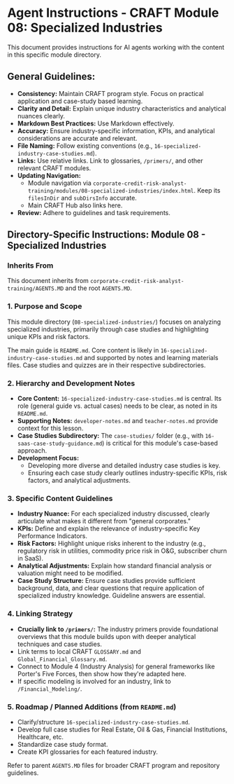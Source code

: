 # Agent Instructions - CRAFT Module 08: Specialized Industries

This document provides instructions for AI agents working with the content in this specific module directory.

## General Guidelines:

*   **Consistency:** Maintain CRAFT program style. Focus on practical application and case-study based learning.
*   **Clarity and Detail:** Explain unique industry characteristics and analytical nuances clearly.
*   **Markdown Best Practices:** Use Markdown effectively.
*   **Accuracy:** Ensure industry-specific information, KPIs, and analytical considerations are accurate and relevant.
*   **File Naming:** Follow existing conventions (e.g., `16-specialized-industry-case-studies.md`).
*   **Links:** Use relative links. Link to glossaries, `/primers/`, and other relevant CRAFT modules.
*   **Updating Navigation:**
    *   Module navigation via `corporate-credit-risk-analyst-training/modules/08-specialized-industries/index.html`. Keep its `filesInDir` and `subDirsInfo` accurate.
    *   Main CRAFT Hub also links here.
*   **Review:** Adhere to guidelines and task requirements.

## Directory-Specific Instructions: Module 08 - Specialized Industries

### Inherits From
This document inherits from `corporate-credit-risk-analyst-training/AGENTS.MD` and the root `AGENTS.MD`.

### 1. Purpose and Scope
This module directory (`08-specialized-industries/`) focuses on analyzing specialized industries, primarily through case studies and highlighting unique KPIs and risk factors.

The main guide is `README.md`. Core content is likely in `16-specialized-industry-case-studies.md` and supported by notes and learning materials files. Case studies and quizzes are in their respective subdirectories.

### 2. Hierarchy and Development Notes
*   **Core Content:** `16-specialized-industry-case-studies.md` is central. Its role (general guide vs. actual cases) needs to be clear, as noted in its `README.md`.
*   **Supporting Notes:** `developer-notes.md` and `teacher-notes.md` provide context for this lesson.
*   **Case Studies Subdirectory:** The `case-studies/` folder (e.g., with `16-saas-case-study-guidance.md`) is critical for this module's case-based approach.
*   **Development Focus:**
    *   Developing more diverse and detailed industry case studies is key.
    *   Ensuring each case study clearly outlines industry-specific KPIs, risk factors, and analytical adjustments.

### 3. Specific Content Guidelines
*   **Industry Nuance:** For each specialized industry discussed, clearly articulate what makes it different from "general corporates."
*   **KPIs:** Define and explain the relevance of industry-specific Key Performance Indicators.
*   **Risk Factors:** Highlight unique risks inherent to the industry (e.g., regulatory risk in utilities, commodity price risk in O&G, subscriber churn in SaaS).
*   **Analytical Adjustments:** Explain how standard financial analysis or valuation might need to be modified.
*   **Case Study Structure:** Ensure case studies provide sufficient background, data, and clear questions that require application of specialized industry knowledge. Guideline answers are essential.

### 4. Linking Strategy
*   **Crucially link to `/primers/`:** The industry primers provide foundational overviews that this module builds upon with deeper analytical techniques and case studies.
*   Link terms to local CRAFT `GLOSSARY.md` and `Global_Financial_Glossary.md`.
*   Connect to Module 4 (Industry Analysis) for general frameworks like Porter's Five Forces, then show how they're adapted here.
*   If specific modeling is involved for an industry, link to `/Financial_Modeling/`.

### 5. Roadmap / Planned Additions (from `README.md`)
*   Clarify/structure `16-specialized-industry-case-studies.md`.
*   Develop full case studies for Real Estate, Oil & Gas, Financial Institutions, Healthcare, etc.
*   Standardize case study format.
*   Create KPI glossaries for each featured industry.

Refer to parent `AGENTS.MD` files for broader CRAFT program and repository guidelines.
